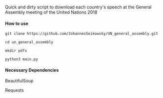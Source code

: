 Quick and dirty script to download each country's speech at the General Assembly meeting of the United Nations 2018

#### How to use
`git clone https://github.com/JohannesSeikowsky/UN_general_assembly.git`

`cd un_general_assembly`

`mkdir pdfs`

`python3 main.py`

#### Necessary Dependencies
BeautifulSoup

Requests